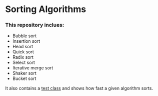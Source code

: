# Sorting Algorithms
### This repository inclues: ###
* Bubble sort
* Insertion sort
* Head sort
* Quick sort
* Radix sort
* Select sort
* Iterative merge sort
* Shaker sort 
* Bucket sort

It also contains a [test class](https://github.com/lukaszfabia/Sorting-Algorithms/blob/master/src/TestOfSortingAlgorithms.java) and shows how fast a given algorithm sorts.

